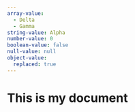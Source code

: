 ```yaml
---
array-value:
  - Delta
  - Gamma
string-value: Alpha
number-value: 0
boolean-value: false
null-value: null
object-value:
  replaced: true
---
```

# This is my document
